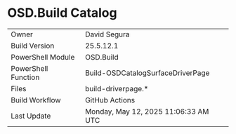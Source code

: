 ﻿# OSD.Build Catalog

| | |
|-|-|
| Owner | David Segura |
| Build Version | 25.5.12.1 |
| PowerShell Module | OSD.Build |
| PowerShell Function | Build-OSDCatalogSurfaceDriverPage |
| Files | build-driverpage.* |
| Build Workflow | GitHub Actions |
| Last Update | Monday, May 12, 2025 11:06:33 AM UTC |
